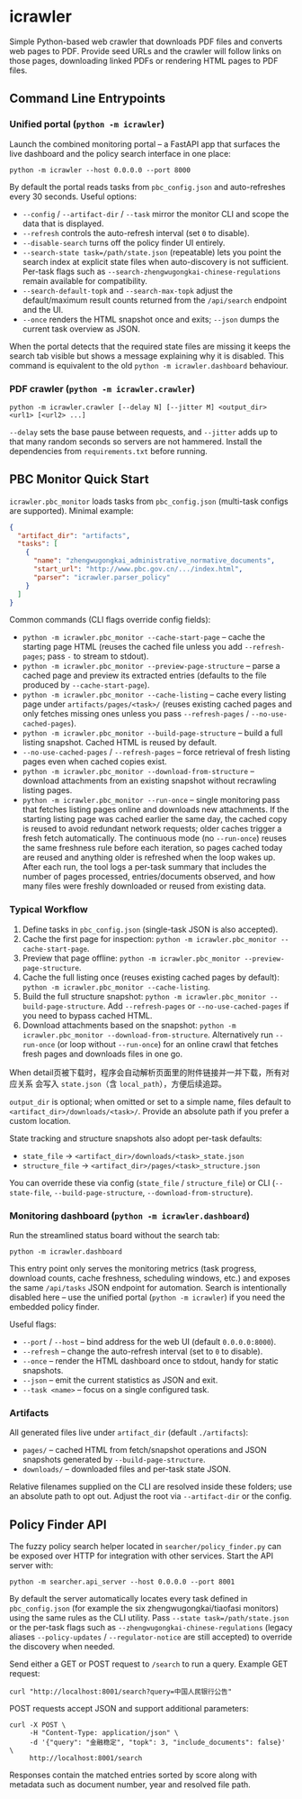 # icrawler

Simple Python-based web crawler that downloads PDF files and converts web
pages to PDF. Provide seed URLs and the crawler will follow links on those
pages, downloading linked PDFs or rendering HTML pages to PDF files.

## Command Line Entrypoints

### Unified portal (`python -m icrawler`)

Launch the combined monitoring portal – a FastAPI app that surfaces the live
dashboard and the policy search interface in one place:

```
python -m icrawler --host 0.0.0.0 --port 8000
```

By default the portal reads tasks from `pbc_config.json` and auto-refreshes
every 30 seconds. Useful options:

- `--config` / `--artifact-dir` / `--task` mirror the monitor CLI and scope the
  data that is displayed.
- `--refresh` controls the auto-refresh interval (set `0` to disable).
- `--disable-search` turns off the policy finder UI entirely.
- `--search-state task=/path/state.json` (repeatable) lets you point the search
  index at explicit state files when auto-discovery is not sufficient. Per-task
  flags such as `--search-zhengwugongkai-chinese-regulations` remain available
  for compatibility.
- `--search-default-topk` and `--search-max-topk` adjust the default/maximum
  result counts returned from the `/api/search` endpoint and the UI.
- `--once` renders the HTML snapshot once and exits; `--json` dumps the current
  task overview as JSON.

When the portal detects that the required state files are missing it keeps the
search tab visible but shows a message explaining why it is disabled. This
command is equivalent to the old `python -m icrawler.dashboard` behaviour.

### PDF crawler (`python -m icrawler.crawler`)

```
python -m icrawler.crawler [--delay N] [--jitter M] <output_dir> <url1> [<url2> ...]
```

`--delay` sets the base pause between requests, and `--jitter` adds up to that
many random seconds so servers are not hammered. Install the dependencies from
`requirements.txt` before running.

## PBC Monitor Quick Start

`icrawler.pbc_monitor` loads tasks from `pbc_config.json` (multi-task configs are
supported). Minimal example:

```json
{
  "artifact_dir": "artifacts",
  "tasks": [
    {
      "name": "zhengwugongkai_administrative_normative_documents",
      "start_url": "http://www.pbc.gov.cn/.../index.html",
      "parser": "icrawler.parser_policy"
    }
  ]
}
```

Common commands (CLI flags override config fields):

- `python -m icrawler.pbc_monitor --cache-start-page` – cache the starting page
  HTML (reuses the cached file unless you add `--refresh-pages`; pass `-` to
  stream to stdout).
- `python -m icrawler.pbc_monitor --preview-page-structure` – parse a cached
  page and preview its extracted entries (defaults to the file produced by
  `--cache-start-page`).
- `python -m icrawler.pbc_monitor --cache-listing` – cache every listing page
  under `artifacts/pages/<task>/` (reuses existing cached pages and only fetches
  missing ones unless you pass `--refresh-pages` / `--no-use-cached-pages`).
- `python -m icrawler.pbc_monitor --build-page-structure` – build a full
  listing snapshot. Cached HTML is reused by default.
- `--no-use-cached-pages` / `--refresh-pages` – force retrieval of fresh listing
  pages even when cached copies exist.
- `python -m icrawler.pbc_monitor --download-from-structure` – download
  attachments from an existing snapshot without recrawling listing pages.
- `python -m icrawler.pbc_monitor --run-once` – single monitoring pass that
  fetches listing pages online and downloads new attachments. If the
  starting listing page was cached earlier the same day, the cached copy is
  reused to avoid redundant network requests; older caches trigger a fresh
  fetch automatically. The continuous mode (no `--run-once`) reuses the same
  freshness rule before each iteration, so pages cached today are reused and
  anything older is refreshed when the loop wakes up. After each run, the
  tool logs a per-task summary that includes the number of pages processed,
  entries/documents observed, and how many files were freshly downloaded or
  reused from existing data.

### Typical Workflow

1. Define tasks in `pbc_config.json` (single-task JSON is also accepted).
2. Cache the first page for inspection:
   `python -m icrawler.pbc_monitor --cache-start-page`.
3. Preview that page offline:
   `python -m icrawler.pbc_monitor --preview-page-structure`.
4. Cache the full listing once (reuses existing cached pages by default):
   `python -m icrawler.pbc_monitor --cache-listing`.
5. Build the full structure snapshot:
   `python -m icrawler.pbc_monitor --build-page-structure`.
   Add `--refresh-pages` or `--no-use-cached-pages` if you need to bypass cached HTML.
6. Download attachments based on the snapshot:
   `python -m icrawler.pbc_monitor --download-from-structure`.
   Alternatively run `--run-once` (or loop without `--run-once`) for an online
   crawl that fetches fresh pages and downloads files in one go.

When detail页被下载时，程序会自动解析页面里的附件链接并一并下载，所有对应关系
会写入 `state.json`（含 `local_path`），方便后续追踪。

`output_dir` is optional; when omitted or set to a simple name, files default to
`<artifact_dir>/downloads/<task>/`. Provide an absolute path if you prefer a
custom location.

State tracking and structure snapshots also adopt per-task defaults:

- `state_file` → `<artifact_dir>/downloads/<task>_state.json`
- `structure_file` → `<artifact_dir>/pages/<task>_structure.json`

You can override these via config (`state_file` / `structure_file`) or CLI
(`--state-file`, `--build-page-structure`, `--download-from-structure`).

### Monitoring dashboard (`python -m icrawler.dashboard`)

Run the streamlined status board without the search tab:

```
python -m icrawler.dashboard
```

This entry point only serves the monitoring metrics (task progress, download
counts, cache freshness, scheduling windows, etc.) and exposes the same
`/api/tasks` JSON endpoint for automation. Search is intentionally disabled
here – use the unified portal (`python -m icrawler`) if you need the embedded
policy finder.

Useful flags:

- `--port` / `--host` – bind address for the web UI (default `0.0.0.0:8000`).
- `--refresh` – change the auto-refresh interval (set to `0` to disable).
- `--once` – render the HTML dashboard once to stdout, handy for static
  snapshots.
- `--json` – emit the current statistics as JSON and exit.
- `--task <name>` – focus on a single configured task.

### Artifacts

All generated files live under `artifact_dir` (default `./artifacts`):

- `pages/` – cached HTML from fetch/snapshot operations and JSON snapshots generated by `--build-page-structure`.
- `downloads/` – downloaded files and per-task state JSON.

Relative filenames supplied on the CLI are resolved inside these folders; use an
absolute path to opt out. Adjust the root via `--artifact-dir` or the config.

## Policy Finder API

The fuzzy policy search helper located in `searcher/policy_finder.py` can be
exposed over HTTP for integration with other services. Start the API server
with:

```
python -m searcher.api_server --host 0.0.0.0 --port 8001
```

By default the server automatically locates every task defined in
`pbc_config.json` (for example the six zhengwugongkai/tiaofasi monitors) using
the same rules as the CLI utility. Pass `--state task=/path/state.json` or the
per-task flags such as `--zhengwugongkai-chinese-regulations` (legacy aliases
`--policy-updates` / `--regulator-notice` are still accepted) to override the
discovery when needed.

Send either a GET or POST request to `/search` to run a query. Example GET
request:

```
curl "http://localhost:8001/search?query=中国人民银行公告"
```

POST requests accept JSON and support additional parameters:

```
curl -X POST \
     -H "Content-Type: application/json" \
     -d '{"query": "金融稳定", "topk": 3, "include_documents": false}' \
     http://localhost:8001/search
```

Responses contain the matched entries sorted by score along with metadata such
as document number, year and resolved file path.
